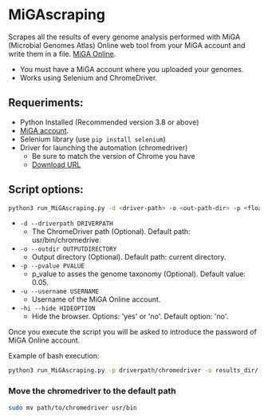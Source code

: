 # MiGAscraping
Scrapes all the results of every genome analysis performed with MiGA (Microbial Genomes Atlas) Online web tool from your MiGA account and write them in a file. [MiGA Online](http://microbial-genomes.org).

- You must have a MiGA account where you uploaded your genomes.
- Works using Selenium and ChromeDriver. 

## Requeriments:
 - Python Installed (Recommended version 3.8 or above)
 - [MiGA account](http://microbial-genomes.org/signup). 
 - Selenium library (use `pip install selenium`)
 - Driver for launching the automation (chromedriver)
   - Be sure to match the version of Chrome you have
   - [Download URL](https://sites.google.com/chromium.org/driver/downloads?authuser=0)
  
 ## Script options:
```bash
python3 run_MiGAscraping.py -d <driver-path> -o <out-path-dir> -p <float> -u <username 'email'> -hi <hide_Option:'yes'or'no'>
```

- `-d --driverpath DRIVERPATH`
  - The ChromeDriver path (Optional). Default path: usr/bin/chromedrive.
- `-o --outdir OUTPUTDIRECTORY`
  - Output directory (Optional). Default path: current directory.
- `-p --pvalue PVALUE`
  - p_value to asses the genome taxonomy (Optional). Default value: 0.05.
- `-u --username USERNAME`
  - Username of the MiGA Online account.
- `-hi --hide HIDEOPTION`
  - Hide the browser. Options: 'yes' or 'no'. Default option: 'no'. 

Once you execute the script you will be asked to introduce the password of MiGA Online account. 
 
Example of bash execution:
```bash
python3 run_MiGAscraping.py -p driverpath/chromedriver -o results_dir/ -p 0.05 -u example@exampleaccount.com -hi yes
```
### Move the chromedriver to the default path 
```bash
sudo mv path/to/chromedriver usr/bin
```
